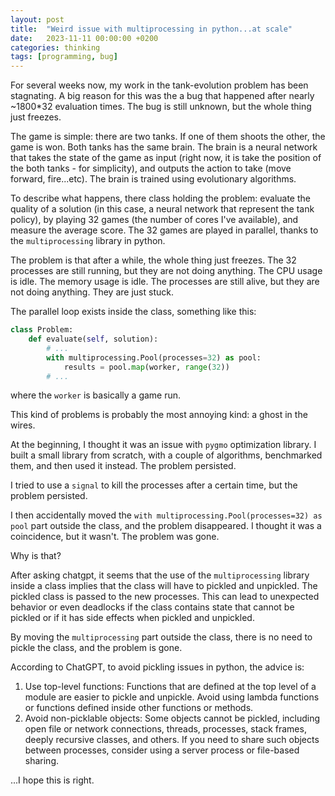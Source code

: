 ```yaml
---
layout: post
title:  "Weird issue with multiprocessing in python...at scale"
date:   2023-11-11 00:00:00 +0200
categories: thinking
tags: [programming, bug]
---
```


For several weeks now, my work in the tank-evolution problem has been stagnating. A big reason for this was the a bug that happened after nearly ~1800*32 evaluation times. The bug is still unknown, but the whole thing just freezes.

The game is simple: there are two tanks. If one of them shoots the other, the game is won. Both tanks has the same brain. The brain is a neural network that takes the state of the game as input (right now, it is take the position of the both tanks - for simplicity), and outputs the action to take (move forward, fire...etc). The brain is trained using evolutionary algorithms.

To describe what happens, there class holding the problem: evaluate the quality of a solution (in this case, a neural network that represent the tank policy), by playing 32 games (the number of cores I've available), and measure the average score. The 32 games are played in parallel, thanks to the `multiprocessing` library in python. 

The problem is that after a while, the whole thing just freezes. The 32 processes are still running, but they are not doing anything. The CPU usage is idle. The memory usage is idle. The processes are still alive, but they are not doing anything. They are just stuck.

The parallel loop exists inside the class, something like this:

```python
class Problem:
    def evaluate(self, solution):
        # ...
        with multiprocessing.Pool(processes=32) as pool:
            results = pool.map(worker, range(32))
        # ...
```

where the `worker` is basically a game run. 

This kind of problems is probably the most annoying kind: a ghost in the wires.

At the beginning, I thought it was an issue with `pygmo` optimization library. I built a small library from scratch, with a couple of algorithms, benchmarked them, and then used it instead. The problem persisted.

I tried to use a `signal` to kill the processes after a certain time, but the problem persisted.

I then accidentally moved the `with multiprocessing.Pool(processes=32) as pool` part outside the class, and the problem disappeared. I thought it was a coincidence, but it wasn't. The problem was gone.

Why is that?

After asking chatgpt, it seems that the use of the `multiprocessing` library inside a class implies that the class will have to pickled and unpickled. The pickled class is passed to the new processes. This can lead to unexpected behavior or even deadlocks if the class contains state that cannot be pickled or if it has side effects when pickled and unpickled.

By moving the `multiprocessing` part outside the class, there is no need to pickle the class, and the problem is gone.

According to ChatGPT, to avoid pickling issues in python, the advice is:
1. Use top-level functions: Functions that are defined at the top level of a module are easier to pickle and unpickle. Avoid using lambda functions or functions defined inside other functions or methods.
2. Avoid non-picklable objects: Some objects cannot be pickled, including open file or network connections, threads, processes, stack frames, deeply recursive classes, and others. If you need to share such objects between processes, consider using a server process or file-based sharing.

...I hope this is right.